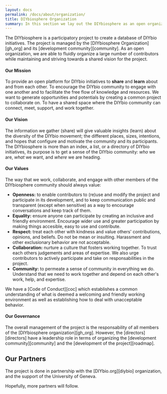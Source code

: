```yaml
---
layout: docs
permalink: /docs/about/organization/
title: DIYbiosphere Organization
summary: In this section we lay out the DIYbiosphere as an open organization. Our vision, mission, values, governance and partners
---
```


The DIYbiosphere is a participatory project to create a database of DIYbio initiatives. The project is managed by the [DIYbiosphere Organization][gh_org] and its [development community][community]. As an open organization, we are able to fluidly organize a large number of contributors while maintaining and striving towards a shared vision for the project.

#### Our Mission
To provide an open platform for DIYbio initiatives to **share** and **learn** about and from each other. To encourage the DIYbio community to engage with one another and to facilitate the free flow of knowledge and resources. We want to generate opportunities and potentials by creating a common project to collaborate on. To have a shared space where the DIYbio community can connect, meet, support, and work together.

#### Our Vision
The information we gather (share) will give valuable insights (learn) about the diversity of the DIYbio movement; the different places, sizes, intentions, and hopes that configure and motivate the community and its participants. The DIYbiosphere is more than an index, a list, or a directory of DIYbio initiatives, its purpose is to get a sense of the DIYbio community: _who_ we are, _what_ we want, and _where_ we are heading.

#### Our Values
The way that we work, collaborate, and engage with other members of the DIYbiosphere community should always value:

- **Openness:** to enable contributors to (re)use and modify the project and participate in its development, and to keep communication public and transparent (except when sensitive) as a way to encourage conversations and keep track of them.
- **Equality:** ensure anyone can participate by creating an inclusive and friendly environment. Encourage wider use and greater participation by making things accesible, easy to use and contribute.
- **Respect:** treat each other with kindness and value others' contributions, opinions, and beliefs. Do not be mean or insulting. Harassment and other exclusionary behavior are not acceptable.
- **Collaboration:** nurture a culture that fosters working together. To trust each others judgements and areas of expertise. We also urge contributors to actively participate and take on responsabilities in the project.
- **Community:** to permeate a sense of community in everything we do. Understand that we need to work together and depend on each other's work, help, and expertise.


We have a [Code of Conduct][coc] which establishes a common understanding of what is deemed a welcoming and friendly working environment as well as establishing how to deal with unacceptable behavior.

#### Our Governance
The overall management of the project is the responsability of all members of the [DIYbiosphere organization][gh_org]. However, the [directors][directors] have a leadership role in terms of organizing the [development community][community] and the [development of the project][roadmap].

## Our Partners
The project is done in partnership with the [DIYbio.org][diybio] organization, and the support of the University of Geneva.

Hopefully, more partners will follow.
